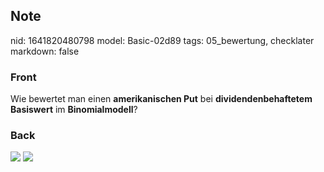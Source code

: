 ## Note
nid: 1641820480798
model: Basic-02d89
tags: 05_bewertung, checklater
markdown: false

### Front
Wie bewertet man einen <b>amerikanischen Put</b> bei
<b>dividendenbehaftetem Basiswert</b> im <b>Binomialmodell</b>?

### Back
<img src="paste-a6be8b1df7a60925a1e91a367455b2dd0207b3e8.jpg">
<img src="paste-ce4959e00814093eb123314c4d761961a772ea2a.jpg">
